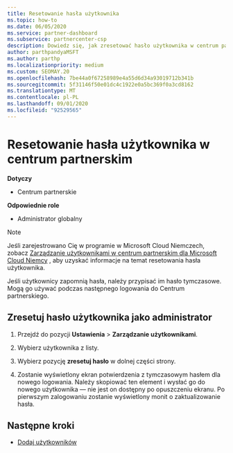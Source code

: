 ```yaml
---
title: Resetowanie hasła użytkownika
ms.topic: how-to
ms.date: 06/05/2020
ms.service: partner-dashboard
ms.subservice: partnercenter-csp
description: Dowiedz się, jak zresetować hasło użytkownika w centrum partnerskim. Użytkownicy otrzymają hasło tymczasowe przy następnym zalogowaniu się do Centrum partnerskiego.
author: parthpandyaMSFT
ms.author: parthp
ms.localizationpriority: medium
ms.custom: SEOMAY.20
ms.openlocfilehash: 7be44a0f67258989e4a55d6d34a93019712b341b
ms.sourcegitcommit: 5f31146f50e01dc4c1922e0a5bc369f0a3cd8162
ms.translationtype: MT
ms.contentlocale: pl-PL
ms.lasthandoff: 09/01/2020
ms.locfileid: "92529565"
---
```

# <a name="reset-a-users-password-in-partner-center"></a>Resetowanie hasła użytkownika w centrum partnerskim

**Dotyczy**

- Centrum partnerskie
 
**Odpowiednie role**

- Administrator globalny

> [!NOTE]  
> Jeśli zarejestrowano Cię w programie w Microsoft Cloud Niemczech, zobacz [Zarządzanie użytkownikami w centrum partnerskim dla Microsoft Cloud Niemcy](user-management-in-partner-center-for-microsoft-cloud-germany.md) , aby uzyskać informacje na temat resetowania hasła użytkownika.

Jeśli użytkownicy zapomnią hasła, należy przypisać im hasło tymczasowe. Mogą go używać podczas następnego logowania do Centrum partnerskiego.

## <a name="reset-a-user-password-as-an-admin"></a>Zresetuj hasło użytkownika jako administrator

1. Przejdź do pozycji **Ustawienia** &gt; **Zarządzanie użytkownikami**.

2. Wybierz użytkownika z listy.

3. Wybierz pozycję **zresetuj hasło** w dolnej części strony.

4. Zostanie wyświetlony ekran potwierdzenia z tymczasowym hasłem dla nowego logowania. Należy skopiować ten element i wysłać go do nowego użytkownika — nie jest on dostępny po opuszczeniu ekranu. Po pierwszym zalogowaniu zostanie wyświetlony monit o zaktualizowanie hasła.

## <a name="next-steps"></a>Następne kroki

- [Dodaj użytkowników](create-user-accounts-and-set-permissions.md)